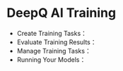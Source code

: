 # DeepQ AI Training

* Create Training Tasks：
* Evaluate Training Results：
* Manage Training Tasks：
* Running Your Models：




